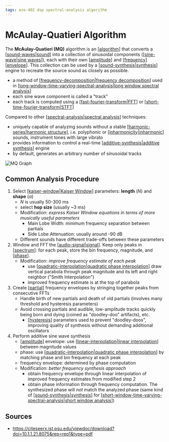 ```yaml
---
tags: ece-402 dsp spectral-analysis algorithm
---
```


# McAulay-Quatieri Algorithm

The **McAulay-Quatieri (MQ)** algorithm is an [[algorithm]] that converts a [[sound-waves|sound]] into a collection of sinusoidal components ([[sine-wave|sine waves]]), each with their own [[amplitude]] and [[frequency]] [[envelope]]. This collection can be used by a [[sound-synthesis|synthesis]] engine to recreate the source sound as closely as possible.

- a method of [[frequency-decomposition|frequency decomposition]] used in [[long-window-time-varying-spectral-analysis|long window spectral analysis]]
- each sine wave component is called a "track"
- each track is computed using a [[fast-fourier-transform|FFT]] or [[short-time-fourier-transform|STFT]]

Compared to other [[spectral-analysis|spectral analysis]] techniques:

- uniquely capable of analyzing sounds without a stable [[harmonic-series|harmonic structure]], i.e. polyphonic or [[inharmonicity|inharmonic]] sounds, instrument tones with large vibrato
- provides information to control a real-time [[additive-synthesis|additive synthesis]] engine
- by default, generates an arbitrary number of sinusoidal tracks

![MQ Graph](../attachments/mcaulay-quatieri-graph.png)

## Common Analysis Procedure

1. Select [[kaiser-window|Kaiser Window]] parameters: **length** ($N$) and **shape** ($\alpha$)
   - $N$ is usually 50-300 ms
   - select **hop size** (usually ~3 ms)
   - Modification: _express Kaiser Window equations in terms of more musically useful parameters_
     - Main Lobe Width: minimum frequency separation between partials
     - Side Lobe Attenuation: usually around -90 dB
   - Different sounds have different trade-offs between these parameters
2. Window and FFT the [[audio-signal|signal]]. Keep only peaks in [[spectrum]]: for each peak, store the bin frequency, magnitude, and [[phase]].
   - Modification: _improve frequency estimate of each peak_
     - use [[quadratic-interpolation|quadratic phase interpolation]] draw vertical parabola through peak magnitude and its left and right neighbor ("Smith Interpolation")
     - improved frequency estimate is at the top of parabola
3. Create [[partial]] frequency envelopes by stringing together peaks from consecutive FFTs
   - Handle birth of new partials and death of old partials (involves many threshold and hysteresis parameters)
   - Avoid crossing partials and audible, low-amplitude tracks quickly being born and dying (coined as "doodley-doo" artifacts), etc.
     - [[hysteresis]] parameters used to prevent "doodley-doos", improving quality of synthesis without demanding additional oscillators
4. Perform additive sine wave synthesis
   - [[amplitude]] envelope: use [[linear-interpolation|linear interpolation]] between magnitude values
   - phase: use [[quadratic-interpolation|quadratic phase interpolation]] by matching phase and bin frequency at each peak
   - frequency envelope: determined by phase computation
   - Modification: _better frequency synthesis approach_
     - obtain frequency envelope through linear interpolation of improved frequency estimates from modified step 2
     - obtain phase information through frequency computation. The synthesized phase will _not_ match the analyzed phase (same kind of [[sound-synthesis|synthesis]] for [[short-window-time-varying-spectral-analysis|short window analysis]])

## Sources

- <https://citeseerx.ist.psu.edu/viewdoc/download?doi=10.1.1.21.8075&rep=rep1&type=pdf>

[//begin]: # "Autogenerated link references for markdown compatibility"
[algorithm]: algorithm "Algorithm"
[sound-waves|sound]: sound-waves "Sound Waves"
[sine-wave|sine waves]: sine-wave "Sine wave"
[amplitude]: amplitude "Amplitude"
[frequency]: frequency "Frequency"
[envelope]: envelope "Envelope"
[sound-synthesis|synthesis]: sound-synthesis "Sound Synthesis"
[frequency-decomposition|frequency decomposition]: frequency-decomposition "Frequency Decomposition"
[long-window-time-varying-spectral-analysis|long window spectral analysis]: long-window-time-varying-spectral-analysis "Long Window Time-Varying Spectral Analysis"
[fast-fourier-transform|FFT]: fast-fourier-transform "Fast Fourier Transform"
[short-time-fourier-transform|STFT]: short-time-fourier-transform "Short-time Fourier Transform"
[spectral-analysis|spectral analysis]: spectral-analysis "Spectral Analysis"
[harmonic-series|harmonic structure]: harmonic-series "Harmonic Series"
[inharmonicity|inharmonic]: inharmonicity "Inharmonicity"
[additive-synthesis|additive synthesis]: additive-synthesis "Additive Synthesis"
[kaiser-window|Kaiser Window]: kaiser-window "Kaiser Window"
[audio-signal|signal]: audio-signal "Audio Signal"
[spectrum]: spectrum "Spectrum"
[phase]: phase "Phase"
[quadratic-interpolation|quadratic phase interpolation]: quadratic-interpolation "Quadratic Interpolation"
[partial]: partial "Partial"
[hysteresis]: hysteresis "Hysteresis"
[linear-interpolation|linear interpolation]: linear-interpolation "Linear Interpolation"
[short-window-time-varying-spectral-analysis|short window analysis]: short-window-time-varying-spectral-analysis "Short Window Time-Varying Spectral Analysis"
[//end]: # "Autogenerated link references"